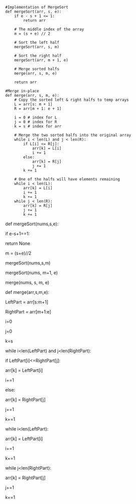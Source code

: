 ```
#Implementation of MergeSort
def mergeSort(arr, s, e):
    if e - s + 1 <= 1:
        return arr

    # The middle index of the array
    m = (s + e) // 2

    # Sort the left half
    mergeSort(arr, s, m)

    # Sort the right half
    mergeSort(arr, m + 1, e)

    # Merge sorted halfs
    merge(arr, s, m, e)
    
    return arr

#Merge in-place
def merge(arr, s, m, e):
    # Copy the sorted left & right halfs to temp arrays
    L = arr[s: m + 1]
    R = arr[m + 1: e + 1]

    i = 0 # index for L
    j = 0 # index for R
    k = s # index for arr

    # Merge the two sorted halfs into the original array
    while i < len(L) and j < len(R):
        if L[i] <= R[j]:
            arr[k] = L[i]
            i += 1
        else:
            arr[k] = R[j]
            j += 1
        k += 1

    # One of the halfs will have elements remaining
    while i < len(L):
        arr[k] = L[i]
        i += 1
        k += 1
    while j < len(R):
        arr[k] = R[j]
        j += 1
        k += 1
```


def mergeSort(nums,s,e):

if e-s+1==1:

return None

m = (s+e)//2

  

mergeSort(nums,s,m)

mergeSort(nums, m+1, e)

  

merge(nums, s, m, e)

  

def merge(arr,s,m,e):

LeftPart = arr[s:m+1]

RightPart = arr[m+1:e]

  

i=0

j=0

k=s

  

while i<len(LeftPart) and j<len(RightPart):

if LeftPart[i]<=RightPart[j]:

arr[k] = LeftPart[i]

i+=1

else:

arr[k] = RightPart[j]

j+=1

k+=1

while i<len(LeftPart):

arr[k] = LeftPart[i]

i+=1

k+=1

while j<len(RightPart):

arr[k] = RightPart[j]

j+=1

k+=1
